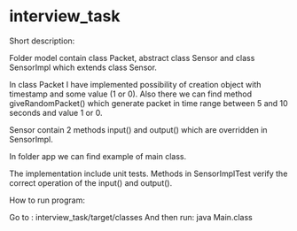 # interview_task
Short description:

Folder model contain class Packet, abstract class Sensor and class SensorImpl which extends class Sensor. 

In class Packet I have implemented possibility of creation object with timestamp and some value (1 or 0). Also there we can find method giveRandomPacket() which generate packet in time range between 5 and 10 seconds and value 1 or 0.

Sensor contain 2 methods input() and output() which are overridden in SensorImpl.

In folder app we can find example of main class.

The implementation include unit tests. Methods in SensorImplTest verify the correct operation of the input() and output().




How to run program:

Go to : interview_task/target/classes
And then run: java Main.class

